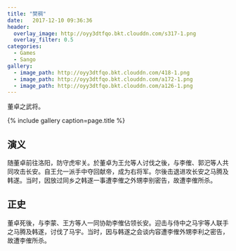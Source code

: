 ```yaml
---
title: "樊稠"
date:   2017-12-10 09:36:36
header:
  overlay_image: http://oyy3dtfqo.bkt.clouddn.com/s317-1.png
  overlay_filter: 0.5
categories:
  - Games
  - Sango
gallery:
  - image_path: http://oyy3dtfqo.bkt.clouddn.com/418-1.png
  - image_path: http://oyy3dtfqo.bkt.clouddn.com/a172-1.png
  - image_path: http://oyy3dtfqo.bkt.clouddn.com/a126-1.png
---
```


董卓之武将。

{% include gallery caption=page.title %}

## 演义

随董卓前往洛阳，防守虎牢关。於董卓为王允等人讨伐之後，与李傕、郭汜等人共同攻击长安。自王允一派手中夺回献帝，成为右将军。尔後击退进攻长安之马腾及韩遂。当时，因放过同乡之韩遂一事遭李傕之外甥李别密告，故遭李傕所杀。

## 正史

董卓死後，与李蒙、王方等人一同协助李傕佔领长安。迎击与侍中之马宇等人联手之马腾及韩遂，讨伐了马宇。当时，因与韩遂之会谈内容遭李傕外甥李利之密告，故遭李傕所杀。